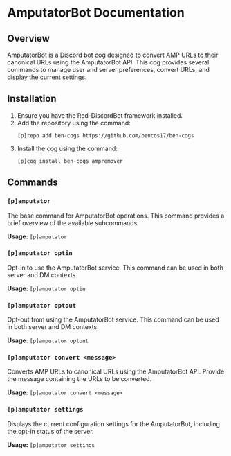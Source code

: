 # AmputatorBot Documentation

## Overview

AmputatorBot is a Discord bot cog designed to convert AMP URLs to their canonical URLs using the AmputatorBot API. This cog provides several commands to manage user and server preferences, convert URLs, and display the current settings.

## Installation

1. Ensure you have the Red-DiscordBot framework installed.
2. Add the repository using the command: 
   ```
   [p]repo add ben-cogs https://github.com/bencos17/ben-cogs
   ```
3. Install the cog using the command: 
   ```
   [p]cog install ben-cogs ampremover
   ```

## Commands

### `[p]amputator`

The base command for AmputatorBot operations. This command provides a brief overview of the available subcommands.

**Usage:**
`[p]amputator`

### `[p]amputator optin`

Opt-in to use the AmputatorBot service. This command can be used in both server and DM contexts.

**Usage:**
`[p]amputator optin`

### `[p]amputator optout`

Opt-out from using the AmputatorBot service. This command can be used in both server and DM contexts.

**Usage:**
`[p]amputator optout`

### `[p]amputator convert <message>`

Converts AMP URLs to canonical URLs using the AmputatorBot API. Provide the message containing the URLs to be converted.

**Usage:**
`[p]amputator convert <message>`

### `[p]amputator settings`

Displays the current configuration settings for the AmputatorBot, including the opt-in status of the server.

**Usage:**
`[p]amputator settings`

